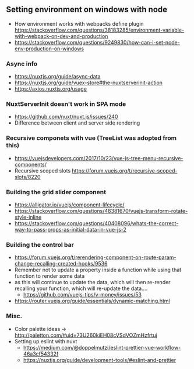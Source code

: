 ## Setting environment on windows with node
+ How environment works with webpacks define plugin https://stackoverflow.com/questions/38183285/environment-variable-with-webpack-on-dev-and-production
+ https://stackoverflow.com/questions/9249830/how-can-i-set-node-env-production-on-windows

### Async info
+ https://nuxtjs.org/guide/async-data
+ https://nuxtjs.org/guide/vuex-store#the-nuxtserverinit-action
+ https://axios.nuxtjs.org/usage

### NuxtServerInit doesn't work in SPA mode
+ https://github.com/nuxt/nuxt.js/issues/240 
+ Difference between client and server side rendering


### Recursive componets with vue (TreeList was adopted from this)
+ https://vuejsdevelopers.com/2017/10/23/vue-js-tree-menu-recursive-components/
+ Recursive scoped slots https://forum.vuejs.org/t/recursive-scoped-slots/8220

### Building the grid slider component
+ https://alligator.io/vuejs/component-lifecycle/
+ https://stackoverflow.com/questions/48381670/vuejs-transform-rotate-style-inline
+ https://stackoverflow.com/questions/40408096/whats-the-correct-way-to-pass-props-as-initial-data-in-vue-js-2

### Building the control bar
+ https://forum.vuejs.org/t/rerendering-component-on-route-param-change-recalling-created-hooks/9536
+ Remember not to update a property inside a function while using that function to render some data 
+ as this will continue to update the data, which will then re-render recalling your function, which will re-update the data.... 
   + https://github.com/vuejs-tips/v-money/issues/53
+ https://router.vuejs.org/guide/essentials/dynamic-matching.html

### Misc.
 + Color palette ideas -> http://paletton.com/#uid=73U260kiEH08cVSdVOZmHzfrtuj
 + Setting up eslint with nuxt 
    + https://medium.com/@doppelmutzi/eslint-prettier-vue-workflow-46a3cf54332f
    + https://nuxtjs.org/guide/development-tools/#eslint-and-prettier
